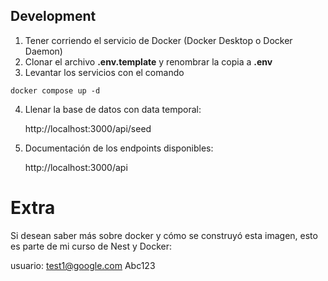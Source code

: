 ## Development

1. Tener corriendo el servicio de Docker (Docker Desktop o Docker Daemon)
2. Clonar el archivo **.env.template** y renombrar la copia a **.env**
3. Levantar los servicios con el comando

```
docker compose up -d
```

4. Llenar la base de datos con data temporal:

   http://localhost:3000/api/seed

5. Documentación de los endpoints disponibles:

   http://localhost:3000/api

# Extra

Si desean saber más sobre docker y cómo se construyó esta imagen, esto es parte de mi curso de Nest y Docker:

usuario:
test1@google.com
Abc123
